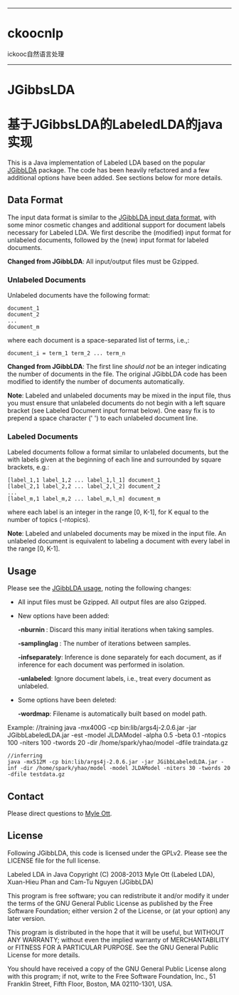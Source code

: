 ***********************************************************************
# ckoocnlp
ickooc自然语言处理


***********************************************************************
# JGibbsLDA
基于JGibbsLDA的LabeledLDA的java实现
====================================

This is a Java implementation of Labeled LDA based on the popular
[JGibbLDA](http://jgibblda.sourceforge.net/) package. The code has been heavily
refactored and a few additional options have been added. See sections below for
more details.

Data Format
-----------

The input data format is similar to the [JGibbLDA input data
format](http://jgibblda.sourceforge.net/#_2.3._Input_Data_Format), with some
minor cosmetic changes and additional support for document labels necessary for
Labeled LDA. We first describe the (modified) input format for unlabeled
documents, followed by the (new) input format for labeled documents.

**Changed from JGibbLDA**: All input/output files must be Gzipped.

### Unlabeled Documents

Unlabeled documents have the following format:

    document_1
    document_2
    ...
    document_m

where each document is a space-separated list of terms, i.e.,:

    document_i = term_1 term_2 ... term_n

**Changed from JGibbLDA**: The first line *should not* be an integer indicating
the number of documents in the file. The original JGibbLDA code has been
modified to identify the number of documents automatically.

**Note**: Labeled and unlabeled documents may be mixed in the input file, thus
you must ensure that unlabeled documents do not begin with a left square bracket
(see Labeled Document input format below). One easy fix is to prepend a space
character (' ') to each unlabeled document line.

### Labeled Documents

Labeled documents follow a format similar to unlabeled documents, but the with
labels given at the beginning of each line and surrounded by square brackets,
e.g.:

    [label_1,1 label_1,2 ... label_1,l_1] document_1
    [label_2,1 label_2,2 ... label_2,l_2] document_2
    ...
    [label_m,1 label_m,2 ... label_m,l_m] document_m

where each label is an integer in the range [0, K-1], for K equal to the number
of topics (-ntopics).

**Note**: Labeled and unlabeled documents may be mixed in the input file. An
unlabeled document is equivalent to labeling a document with every label in the
range [0, K-1].

Usage
-----

Please see the [JGibbLDA usage](http://jgibblda.sourceforge.net/#_2.2._Command_Line_&_Input_Parameter), noting the following changes:

*   All input files must be Gzipped. All output files are also Gzipped.

*   New options have been added:

    **-nburnin <int>**: Discard this many initial iterations when taking samples.

    **-samplinglag <int>**: The number of iterations between samples.

    **-infseparately**: Inference is done separately for each document, as if
    inference for each document was performed in isolation.

    **-unlabeled**: Ignore document labels, i.e., treat every document as
    unlabeled.

*   Some options have been deleted:

    **-wordmap**: Filename is automatically built based on model path.

Example:
    //training
    java -mx400G -cp bin:lib/args4j-2.0.6.jar -jar JGibbLabeledLDA.jar -est -model JLDAModel -alpha 0.5 -beta 0.1 -ntopics 100 -niters 100 -twords 20 -dir /home/spark/yhao/model -dfile traindata.gz

    //inferring
    java -mx512M -cp bin:lib/args4j-2.0.6.jar -jar JGibbLabeledLDA.jar -inf -dir /home/spark/yhao/model -model JLDAModel -niters 30 -twords 20 -dfile testdata.gz
Contact
-------

Please direct questions to [Myle Ott](myleott@gmail.com).

License
-------

Following JGibbLDA, this code is licensed under the GPLv2. Please see the
LICENSE file for the full license.

Labeled LDA in Java
Copyright (C) 2008-2013 Myle Ott (Labeled LDA), Xuan-Hieu Phan and Cam-Tu Nguyen (JGibbLDA)

This program is free software; you can redistribute it and/or
modify it under the terms of the GNU General Public License
as published by the Free Software Foundation; either version 2
of the License, or (at your option) any later version.

This program is distributed in the hope that it will be useful,
but WITHOUT ANY WARRANTY; without even the implied warranty of
MERCHANTABILITY or FITNESS FOR A PARTICULAR PURPOSE.  See the
GNU General Public License for more details.

You should have received a copy of the GNU General Public License
along with this program; if not, write to the Free Software
Foundation, Inc., 51 Franklin Street, Fifth Floor, Boston, MA  02110-1301, USA.

